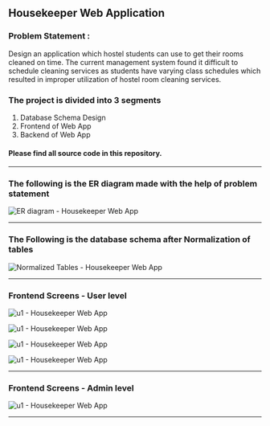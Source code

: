 ## Housekeeper Web Application

### Problem Statement : 
Design an application which hostel students can use to get their rooms cleaned on time. The current management system found it difficult to schedule cleaning services as students have varying class schedules which resulted in improper utilization of hostel room cleaning services.

### The project is divided into 3 segments
1. Database Schema Design
2. Frontend of Web App
3. Backend of Web App

#### Please find all source code in this repository.
----

### The following is the ER diagram made with the help of problem statement

![ER diagram - Housekeeper Web App](ERDiagram.png)

-------

### The Following is the database schema after Normalization of tables

![Normalized Tables - Housekeeper Web App](normtable.png)

--------------

### Frontend Screens - User level

![u1 - Housekeeper Web App](https://aptostar.com/car.webp)

![u1 - Housekeeper Web App]([3.png](https://aptostar.com/car.webp))

![u1 - Housekeeper Web App]([4.png](https://aptostar.com/car.webp))

![u1 - Housekeeper Web App]([5.png](https://aptostar.com/car.webp))

--------------

### Frontend Screens - Admin level

![u1 - Housekeeper Web App]([6.png](https://aptostar.com/car.webp))


------------------------
